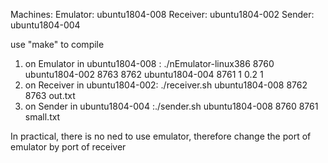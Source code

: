 Machines:
Emulator: ubuntu1804-008
Receiver: ubuntu1804-002
Sender: ubuntu1804-004

use "make" to compile



 1. on Emulator in ubuntu1804-008 : ./nEmulator-linux386 8760 ubuntu1804-002 8763 8762 ubuntu1804-004 8761 1 0.2 1
 2. on Receiver in ubuntu1804-002: ./receiver.sh ubuntu1804-008 8762 8763 out.txt
 3. on Sender in ubuntu1804-004 :./sender.sh ubuntu1804-008 8760 8761 small.txt

In practical, there is no ned to use emulator, therefore change the port of emulator by port of receiver
